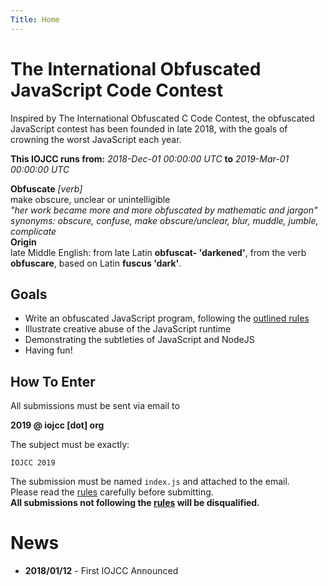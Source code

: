```yaml
---
Title: Home
---
```


# The International Obfuscated JavaScript Code Contest

Inspired by The International Obfuscated C Code Contest, the obfuscated
JavaScript contest has been founded in late 2018, with the goals of crowning
the worst JavaScript each year.

**This IOJCC runs from:** *2018-Dec-01 00:00:00 UTC* **to** *2019-Mar-01 00:00:00 UTC*


<span class="subheader h3">**Obfuscate** *[verb]*<br></span>
<span class="indent">make obscure, unclear or unintelligible<br></span>
<span class="indent grey">*"her work became more and more obfuscated by mathematic and jargon"*<br></span>
<span class="indent grey">*synonyms: obscure, confuse, make obscure/unclear, blur, muddle, jumble, complicate*<br></span>
<span class="subheader">**Origin**<br></span>
<span class="indent">late Middle English: from late Latin **obfuscat- 'darkened'**, from the verb **obfuscare**, based on Latin **fuscus 'dark'**.</span>


## Goals

- Write an obfuscated JavaScript program, following the [outlined rules](/rules)
- Illustrate creative abuse of the JavaScript runtime
- Demonstrating the subtleties of JavaScript and NodeJS
- Having fun!

## How To Enter

All submissions must be sent via email to

<span class="indent">**2019 @ iojcc [dot] org**</span>

The subject must be exactly:

    IOJCC 2019


The submission must be named `index.js` and attached to the email.<br>
Please read the [rules](/rules) carefully before submitting.<br>
**All submissions not following the [rules](/rules) will be disqualified.**


<a name="news"></a>
# News

- **2018/01/12** - First IOJCC Announced
